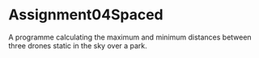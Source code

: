 # Assignment04Spaced
A programme calculating the maximum and minimum distances between three drones static in the sky over a park.
